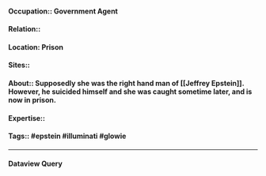 #### Occupation:: Government Agent
#### Relation::
#### Location: Prison
#### Sites::
#### About:: Supposedly she was the right hand man of [[Jeffrey Epstein]].  However, he suicided himself and she was caught sometime later, and is now in prison.
#### Expertise::
#### Tags:: #epstein #illuminati #glowie

---
#### Dataview Query
```dataview
```